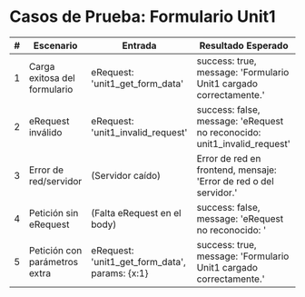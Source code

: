 # Casos de Prueba: Formulario Unit1

| #  | Escenario                                 | Entrada                                      | Resultado Esperado                                                                 |
|----|--------------------------------------------|----------------------------------------------|------------------------------------------------------------------------------------|
| 1  | Carga exitosa del formulario              | eRequest: 'unit1_get_form_data'              | success: true, message: 'Formulario Unit1 cargado correctamente.'                   |
| 2  | eRequest inválido                         | eRequest: 'unit1_invalid_request'            | success: false, message: 'eRequest no reconocido: unit1_invalid_request'            |
| 3  | Error de red/servidor                     | (Servidor caído)                             | Error de red en frontend, mensaje: 'Error de red o del servidor.'                   |
| 4  | Petición sin eRequest                     | (Falta eRequest en el body)                  | success: false, message: 'eRequest no reconocido: '                                 |
| 5  | Petición con parámetros extra             | eRequest: 'unit1_get_form_data', params: {x:1}| success: true, message: 'Formulario Unit1 cargado correctamente.'                   |
